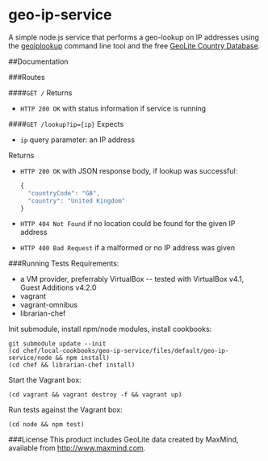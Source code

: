 geo-ip-service
==============

A simple node.js service that performs a geo-lookup on IP addresses using the [geoiplookup](http://manpages.ubuntu.com/manpages/hardy/man1/geoiplookup.1.html) command line tool and the free [GeoLite Country Database](http://dev.maxmind.com/geoip/legacy/geolite/).

##Documentation


###Routes

####`GET /`
Returns
- `HTTP 200 OK` with status information if service is running

####`GET /lookup?ip={ip}`
Expects
- `ip` query parameter: an IP address

Returns
- `HTTP 200 OK` with JSON response body, if lookup was successful:

  ``` js
  {
    "countryCode": "GB",
    "country": "United Kingdom"
  }
  ```
- `HTTP 404 Not Found` if no location could be found for the given IP address
- `HTTP 400 Bad Request` if a malformed or no IP address was given


###Running Tests
Requirements:
- a VM provider, preferrably VirtualBox
  -- tested with VirtualBox v4.1, Guest Additions v4.2.0
- vagrant 
- vagrant-omnibus
- librarian-chef

Init submodule, install npm/node modules, install cookbooks:
```
git submodule update --init
(cd chef/local-cookbooks/geo-ip-service/files/default/geo-ip-service/node && npm install)
(cd chef && librarian-chef install)
```
Start the Vagrant box:
```
(cd vagrant && vagrant destroy -f && vagrant up)
```

Run tests against the Vagrant box:
```
(cd node && npm test)
```


###License
This product includes GeoLite data created by MaxMind, available from http://www.maxmind.com.
